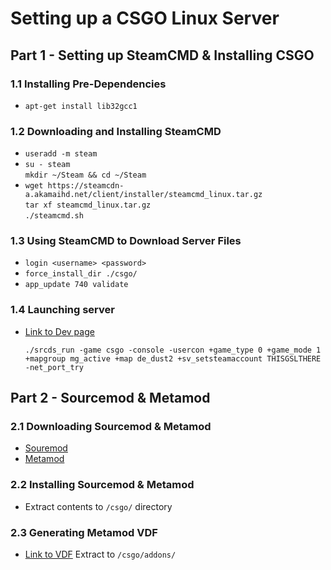 # Setting up a CSGO Linux Server

## Part 1 - Setting up SteamCMD & Installing CSGO

### 	1.1 Installing Pre-Dependencies 
- 	`apt-get install lib32gcc1`

### 	1.2 Downloading and Installing SteamCMD

- 	`useradd -m steam`
- 	`su - steam`\
	`mkdir ~/Steam && cd ~/Steam`
- 	`wget https://steamcdn-a.akamaihd.net/client/installer/steamcmd_linux.tar.gz`\
	`tar xf steamcmd_linux.tar.gz`\
	`./steamcmd.sh`

### 	1.3 Using SteamCMD to Download Server Files

- 	`login <username> <password>`
- 	`force_install_dir ./csgo/`
- 	`app_update 740 validate`

### 	1.4 Launching server
-	[Link to Dev page](https://steamcommunity.com/dev/managegameservers)

	`./srcds_run -game csgo -console -usercon +game_type 0 +game_mode 1 +mapgroup mg_active +map de_dust2 +sv_setsteamaccount THISGSLTHERE -net_port_try`

## Part 2 - Sourcemod & Metamod

### 	2.1 Downloading Sourcemod & Metamod

- 	[Souremod](https://www.sourcemm.net/downloads.php/?branch=stable)
- 	[Metamod](https://www.sourcemod.net/downloads.php?branch=stable)

### 	2.2 Installing Sourcemod & Metamod

- 	Extract contents to `/csgo/` directory

### 	2.3 Generating Metamod VDF

- 	[Link to VDF](https://www.sourcemm.net/vdf)
	Extract to `/csgo/addons/`

